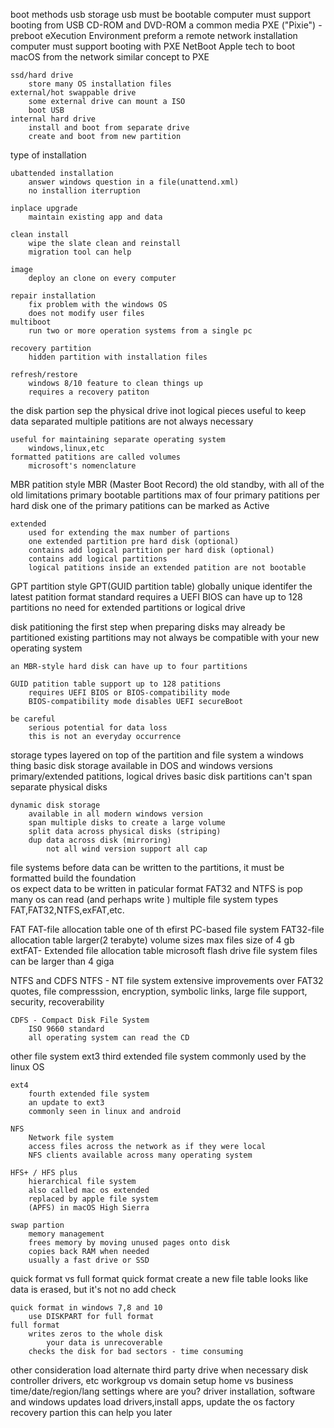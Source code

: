 boot methods
	usb storage
		usb must be bootable 
		computer must support booting from USB
	CD-ROM and DVD-ROM
		a common media
	PXE ("Pixie") - preboot eXecution Environment
		preform a remote network installation
		computer must support booting with PXE
	NetBoot
		Apple tech to boot macOS from the network
		similar concept to PXE

	ssd/hard drive
		store many OS installation files
	external/hot swappable drive
		some external drive can mount a ISO
		boot USB
	internal hard drive
		install and boot from separate drive
		create and boot from new partition
	
	
type of installation
	
	ubattended installation
		answer windows question in a file(unattend.xml)
		no installion iterruption
	
	inplace upgrade
		maintain existing app and data
	
	clean install
		wipe the slate clean and reinstall
		migration tool can help
	
	image 
		deploy an clone on every computer
	
	repair installation
		fix problem with the windows OS
		does not modify user files
	multiboot 
		run two or more operation systems from a single pc
	
	recovery partition
		hidden partition with installation files
			
	refresh/restore
		windows 8/10 feature to clean things up
		requires a recovery patiton
		
	
the disk partion
	sep the physical drive inot logical pieces
		useful to keep data separated
		multiple patitions are not always necessary
	
	useful for maintaining separate operating system
		windows,linux,etc
	formatted patitions are called volumes
		microsoft's nomenclature
		
MBR patition style
	MBR (Master Boot Record)
		the old standby, with all of the old limitations
	primary
		bootable partitions
		max of four primary patitions per hard disk
		one of the primary patitions can be marked as Active
		
	extended
		used for extending the max number of partions
		one extended partition pre hard disk (optional)
		contains add logical partition per hard disk (optional)
		contains add logical partitions
		logical patitions inside an extended patition are not bootable
		

GPT partition style
	GPT(GUID partition table)
		globally unique identifer
		the latest patition format standard
	requires a UEFI BIOS
		can have up to 128 partitions
	no need for extended partitions or logical drive
	
disk patitioning
	the first step when preparing disks
		may already be partitioned
			existing partitions may not always be compatible with your new operating system
	
	an MBR-style hard disk can have up to four partitions
	
	GUID patition table support up to 128 patitions
		requires UEFI BIOS or BIOS-compatibility mode
		BIOS-compatibility mode disables UEFI secureBoot
		
	be careful
		serious potential for data loss
		this is not an everyday occurrence
		
		
storage types
	layered on top of the partition and file system
		a windows thing
	basic disk storage
		available in DOS and windows versions
		primary/extended patitions, logical drives
		basic disk partitions can't span separate physical disks
		
	dynamic disk storage
		available in all modern windows version
		span multiple disks to create a large volume 
		split data across physical disks (striping)
		dup data across disk (mirroring)
			not all wind version support all cap
			

file systems
	before data can be written to the partitions, it must be formatted
		build the foundation\
	os expect data to be written in paticular format 
		FAT32 and NTFS is pop
	many os can read (and perhaps write ) multiple file system types
		FAT,FAT32,NTFS,exFAT,etc.
	

FAT 
	FAT-file allocation table 
		one of th efirst PC-based file system
	FAT32-file allocation table
		larger(2 terabyte) volume sizes
		max files size of 4 gb
	extFAT- Extended file allocation table
		microsoft flash drive file system
		files can be larger than 4 giga
	
NTFS and CDFS
	NTFS - NT file system
		extensive improvements over FAT32
		quotes, file compresssion, encryption, symbolic links, large file support, security, recoverability
	
	CDFS - Compact Disk File System
		ISO 9660 standard
		all operating system can read the CD
		
other file system 
	ext3 
		third extended file system
		commonly used by the linux OS
	
	ext4 
		fourth extended file system
		an update to ext3
		commonly seen in linux and android 
	
	NFS
		Network file system
		access files across the network as if they were local
		NFS clients available across many operating system
	
	HFS+ / HFS plus
		hierarchical file system
		also called mac os extended
		replaced by apple file system
		(APFS) in macOS High Sierra
		
	swap partion
		memory management 
		frees memory by moving unused pages onto disk 
		copies back RAM when needed
		usually a fast drive or SSD
		
quick format vs full format 
	quick format
		create a new file table
			looks like data is erased, but it's not 
		no add check
		
	quick format in windows 7,8 and 10
		use DISKPART for full format 
	full format 
		writes zeros to the whole disk
			your data is unrecoverable
		checks the disk for bad sectors - time consuming
		
other consideration
	load alternate third party drive when necessary 
		disk controller drivers, etc
	workgroup vs domain setup
		home vs business
	time/date/region/lang settings
		where are you?
	driver installation, software and windows updates
		load drivers,install apps, update the os
	factory recovery partion
		this can help you later